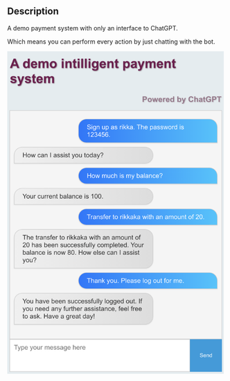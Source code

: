## Description
A demo payment system with only an interface to ChatGPT.

Which means you can perform every action by just chatting with the bot.

<img src="./images/image.png" width="500">
